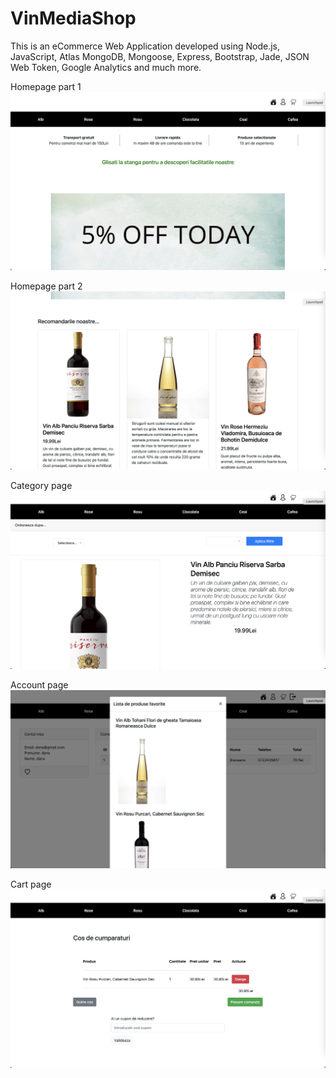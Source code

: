 # VinMediaShop
This is an eCommerce Web Application developed using Node.js, JavaScript, Atlas MongoDB, Mongoose, Express, Bootstrap, Jade, JSON Web Token, Google Analytics and much more.

Homepage part 1
![alt text](https://github.com/tdanamh/VinMediaShop/blob/main/homepage1.png "Homepage 1")

Homepage part 2
![alt text](https://github.com/tdanamh/VinMediaShop/blob/main/homepage2.png "Homepage 2")

Category page
![alt text](https://github.com/tdanamh/VinMediaShop/blob/main/category.png "Category Page")

Account page
![alt text](https://github.com/tdanamh/VinMediaShop/blob/main/account.png "Your Account")

Cart page
![alt text](https://github.com/tdanamh/VinMediaShop/blob/main/cart.png "Cart Page")
